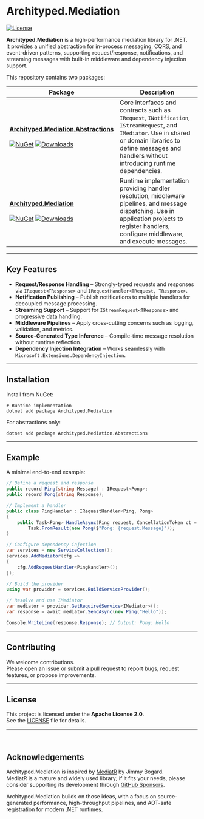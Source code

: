 # Archityped.Mediation

[![License](https://img.shields.io/badge/license-Apache%202.0-blue.svg)](LICENSE)

**Archityped.Mediation** is a high-performance mediation library for .NET.  
It provides a unified abstraction for in-process messaging, CQRS, and event-driven patterns, supporting request/response, notifications, and streaming messages with built-in middleware and dependency injection support.

This repository contains two packages:

| Package | Description |
|----------|-------------|
| [**Archityped.Mediation.Abstractions**](./src/Archityped.Mediation.Abstractions) <br><br> [![NuGet](https://img.shields.io/nuget/v/Archityped.Mediation.Abstractions.svg?label=NuGet)](https://www.nuget.org/packages/Archityped.Mediation.Abstractions) [![Downloads](https://img.shields.io/nuget/dt/Archityped.Mediation.Abstractions.svg?label=downloads)](https://www.nuget.org/packages/Archityped.Mediation.Abstractions) | Core interfaces and contracts such as `IRequest`, `INotification`, `IStreamRequest`, and `IMediator`. Use in shared or domain libraries to define messages and handlers without introducing runtime dependencies. |
| [**Archityped.Mediation**](./src/Archityped.Mediation) <br><br> [![NuGet](https://img.shields.io/nuget/v/Archityped.Mediation.svg?label=NuGet)](https://www.nuget.org/packages/Archityped.Mediation) [![Downloads](https://img.shields.io/nuget/dt/Archityped.Mediation.svg?label=downloads)](https://www.nuget.org/packages/Archityped.Mediation) | Runtime implementation providing handler resolution, middleware pipelines, and message dispatching. Use in application projects to register handlers, configure middleware, and execute messages. |

---

## Key Features

- **Request/Response Handling** – Strongly-typed requests and responses via `IRequest<TResponse>` and `IRequestHandler<TRequest, TResponse>`.  
- **Notification Publishing** – Publish notifications to multiple handlers for decoupled message processing.  
- **Streaming Support** – Support for `IStreamRequest<TResponse>` and progressive data handling.  
- **Middleware Pipelines** – Apply cross-cutting concerns such as logging, validation, and metrics.  
- **Source-Generated Type Inference** – Compile-time message resolution without runtime reflection.  
- **Dependency Injection Integration** – Works seamlessly with `Microsoft.Extensions.DependencyInjection`.  

---

## Installation

Install from NuGet:

```shell
# Runtime implementation
dotnet add package Archityped.Mediation
```

For abstractions only:

```shell
dotnet add package Archityped.Mediation.Abstractions
```

---

## Example

A minimal end-to-end example:

```csharp
// Define a request and response
public record Ping(string Message) : IRequest<Pong>;
public record Pong(string Response);

// Implement a handler
public class PingHandler : IRequestHandler<Ping, Pong>
{
    public Task<Pong> HandleAsync(Ping request, CancellationToken ct = default) =>
        Task.FromResult(new Pong($"Pong: {request.Message}"));
}

// Configure dependency injection
var services = new ServiceCollection();
services.AddMediator(cfg =>
{
    cfg.AddRequestHandler<PingHandler>();
});

// Build the provider
using var provider = services.BuildServiceProvider();

// Resolve and use IMediator
var mediator = provider.GetRequiredService<IMediator>();
var response = await mediator.SendAsync(new Ping("Hello"));

Console.WriteLine(response.Response); // Output: Pong: Hello
```

---

## Contributing

We welcome contributions.  
Please open an issue or submit a pull request to report bugs, request features, or propose improvements.

---

## License

This project is licensed under the **Apache License 2.0**.  
See the [LICENSE](LICENSE) file for details.

---

&nbsp;

## Acknowledgements  
Archityped.Mediation is inspired by [MediatR](https://github.com/jbogard/MediatR) by Jimmy Bogard.  
MediatR is a mature and widely used library; if it fits your needs, please consider supporting its development through [GitHub Sponsors](https://github.com/sponsors/jbogard).  
  
Archityped.Mediation builds on those ideas, with a focus on source-generated performance, high-throughput pipelines, and AOT-safe registration for modern .NET runtimes.
